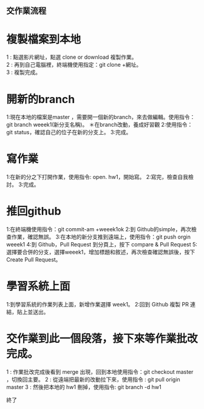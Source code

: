 ## 交作業流程

# 複製檔案到本地

1 : 點選影片網址，點選 clone or download 複製作業。  
2 : 再到自己電腦裡，終端機使用指定：git clone +網址。  
3 : 複製完成。

# 開新的branch

1:現在本地的檔案是master ，需要開一個新的branch，來去做編輯。使用指令：git branch weeek1(新分支名稱)。
＊在branch改動，養成好習觀
2:使用指令：git status，確認自己的位子在新的分支上。
3:完成。

# 寫作業

1:在新的分之下打開作業，使用指令: open. hw1，開始寫。
2:寫完，檢查自我檢討。
3:完成。

# 推回github

1:在終端機使用指令：git commit-am +weeek1ok
2:到 Github的simple，再次檢查作業，確認無誤。
3:在本地的新分支推到遠端上，使用指令：git push orgin weeek1
4:到 Github，Pull Request 到分頁上，按下 compare & Pull Request
5:選擇要合併的分支，選擇weeek1，增加標題和敘述，再次檢查確認無誤後，按下 Create Pull Request。

# 學習系統上面

1:到學習系統的作業列表上面，新增作業選擇 week1。
2:回到 Github 複製 PR 連結，貼上並送出。

# 交作業到此一個段落，接下來等作業批改完成。
 
 1 : 作業批改完成後看到 merge 出現，回到本地使用指令：git checkout master ，切換回主要。
 2 : 從遠端把最新的改動拉下來，使用指令 : git pull origin master
 3 : 然後把本地的 hw1 刪掉，使用指令: git branch -d hw1

終了